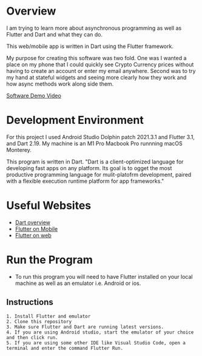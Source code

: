 # Overview
I am trying to learn more about asynchronous programming as well as Flutter and Dart and what they can do.

This web/mobile app is written in Dart using the Flutter framework.

My purpose for creating this software was two fold. One was I wanted a place on my phone that I could quickly see Crypto Currency prices without having to create an account or enter my email anywhere. Second was to try my hand at stateful widgets and seeing more clearly how they work and how async methods work along side them.

[Software Demo Video](https://www.youtube.com/watch?v=2Ho4vvHVXhM)

# Development Environment

For this project I used Android Studio Dolphin patch 2021.3.1 and Flutter 3.1, and Dart 2.19. My machine is an M1 Pro Macbook Pro runnning macOS Monterey.

This program is written in Dart. "Dart is a client-optimized language for developing fast apps on any platform. Its goal is to ogget the most productive programming language for mulit-platofrm development, paired with a flexible execution runtime platform for app frameworks."

# Useful Websites

* [Dart overview](https://dart.dev/overview)
* [Flutter on Mobile](https://flutter.dev/multi-platform/mobile)
* [Flutter on web](https://flutter.dev/multi-platform/web)

# Run the Program

  * To run this program you will need to have Flutter installed on your local machine as well as an emulator i.e. Android or ios.
  
  ## Instructions
    1. Install Flutter and emulator
    2. Clone this repository
    3. Make sure Flutter and Dart are running latest versions.
    4. If you are using Android studio, start the emulator of your choice and then click run.
    5. If you are using some other IDE like Visual Studio Code, open a terminal and enter the command Flutter Run.

